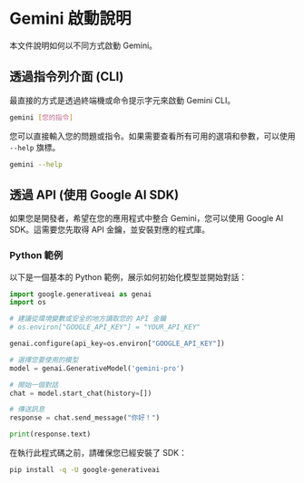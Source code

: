 # Gemini 啟動說明

本文件說明如何以不同方式啟動 Gemini。

## 透過指令列介面 (CLI)

最直接的方式是透過終端機或命令提示字元來啟動 Gemini CLI。

```bash
gemini [您的指令]
```

您可以直接輸入您的問題或指令。如果需要查看所有可用的選項和參數，可以使用 `--help` 旗標。

```bash
gemini --help
```

## 透過 API (使用 Google AI SDK)

如果您是開發者，希望在您的應用程式中整合 Gemini，您可以使用 Google AI SDK。這需要您先取得 API 金鑰，並安裝對應的程式庫。

### Python 範例

以下是一個基本的 Python 範例，展示如何初始化模型並開始對話：

```python
import google.generativeai as genai
import os

# 建議從環境變數或安全的地方讀取您的 API 金鑰
# os.environ["GOOGLE_API_KEY"] = "YOUR_API_KEY"

genai.configure(api_key=os.environ["GOOGLE_API_KEY"])

# 選擇您要使用的模型
model = genai.GenerativeModel('gemini-pro')

# 開始一個對話
chat = model.start_chat(history=[])

# 傳送訊息
response = chat.send_message("你好！")

print(response.text)
```

在執行此程式碼之前，請確保您已經安裝了 SDK：

```bash
pip install -q -U google-generativeai
```
